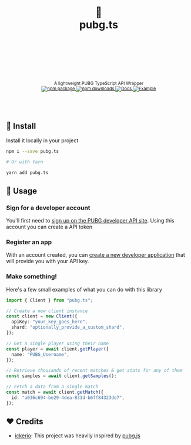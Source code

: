 <div align="center">
  <h1>
    <br/>
    <br/>
    🐔
    <br />
    pubg.ts
    <br />
    <br />
    <br />
    <br />
  </h1>
  <sup>
    <br />
    A lightweight PUBG TypeScript API Wrapper</em>
    <br />
    <a href="https://www.npmjs.com/package/pubg.ts">
       <img src="https://img.shields.io/npm/v/pubg.ts?label=%20&style=for-the-badge" alt="npm package" />
    </a>
    <a href="https://www.npmjs.com/package/pubg.ts">
      <img src="https://img.shields.io/npm/dm/pubg.ts?label=%20&style=for-the-badge" alt="npm downloads" />
    </a>
    <a href="https://github.com/nurodev/pubg.ts">
      <img src="https://img.shields.io/badge/-Docs%20-blue.svg?style=for-the-badge" alt="Docs" />
    </a>
    <a href="https://github.com/nurodev/pubg.ts">
      <img src="https://img.shields.io/badge/-Example%20-white.svg?style=for-the-badge" alt="Example" />
    </a>
  </sup>
  <br />
  <br />
  <br />
  <br />
</div>

## 🚀 Install

Install it locally in your project

```bash
npm i --save pubg.ts

# Or with Yarn

yarn add pubg.ts
```

## 🦄 Usage

### Sign for a developer account

You'll first need to [sign up on the PUBG developer API site](https://developer.playbattlegrounds.com/). Using this account you can create a API token

### Register an app

With an account created, you can [create a new developer application](https://developer.playbattlegrounds.com/apps/new?locale=en) that will provide you with your API key.

### Make something!

Here's a few small examples of what you can do with this library

```typescript
import { Client } from "pubg.ts";

// Create a new client instance
const client = new Client({
  apiKey: "your_key_goes_here",
  shard: "optionally_provide_a_custom_shard",
});

// Get a single player using their name
const player = await client.getPlayer({
  name: "PUBG_Username",
});

// Retrieve thousands of recent matches & get stats for any of them
const samples = await client.getSamples();

// Fetch a data from a single match
const match = await client.getMatch({
  id: "a036c694-be29-4dea-833d-b6ff84323de7",
});
```

## ❤️ Credits

- [ickerio](https://github.com/ickerio): This project was heavily inspired by [pubg.js](https://github.com/ickerio/pubg.js)

